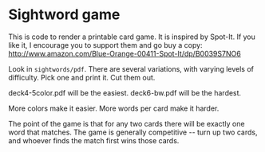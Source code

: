 # Sightword game

This is code to render a printable card game.  It is inspired by Spot-It.
If you like it, I encourage you to support them and go buy a copy:
http://www.amazon.com/Blue-Orange-00411-Spot-It/dp/B0039S7NO6

Look in `sightwords/pdf`.  There are several variations, with varying levels of difficulty.
Pick one and print it.  Cut them out.

deck4-5color.pdf will be the easiest.
deck6-bw.pdf will be the hardest.

More colors make it easier.  More words per card make it harder.

The point of the game is that for any two cards there will be exactly one word that matches.
The game is generally competitive -- turn up two cards, and whoever finds the match first wins 
those cards.

